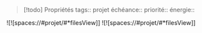 > [!todo] Propriétés
> tags:: projet
> échéance:: 
> priorité::
> énergie::

![![spaces://#projet/#*filesView]]
![![spaces://#projet/#*filesView]]